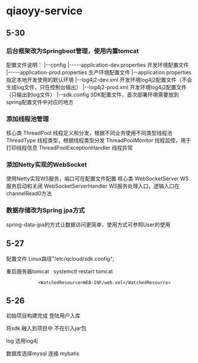 # qiaoyy-service

## 5-30

### 后台框架改为Springboot管理，使用内置tomcat
配置文件说明：
|--config
|-----application-dev.properties 开发环境配置文件
|-----application-prod.properties 生产环境配置文件
|--application.properties 指定本地开发使用的默认环境
|--log4j2-dev.xml 开发环境log4j2配置文件（不会生成log文件，只在控制台输出）
|--log4j2-prod.xml 开发环境log4j2配置文件（只输出到log文件）
|--sdk.config SDK配置文件，首次部署环境需要放到spring配置文件中对应的地方

### 添加线程池管理
核心类
ThreadPool 线程定义和分发，根据不同业务使用不同类型线程池
ThreadType 线程类型，根据线程类型分发
ThreadPoolMonitor 线程监控，用于打印线程信息
ThreadPoolExceptionHandler 线程异常

### 添加Netty实现的WebSocket
使用Netty实现WS服务，端口可在配置文件配置
核心类
WebSocketServer WS服务启动和关闭
WebSocketServerHandler WS服务处理入口，逻辑入口在channelRead0方法

### 数据存储改为Spring jpa方式
spring-data-jpa的方式让数据访问更简单，使用方式可参照User的使用

## 5-27

配置文件 Linux路径"/etc/qcloud/sdk.config";

重启服务器tomcat      systemctl restart tomcat

<Context path="" docBase="com.qcloud.weapp.demo">

                <WatchedResource>WEB-INF/web.xml</WatchedResource>

</Context>



## 5-26

初始项目构建完成
登陆用户入库

将sdk 融入到项目中 不在引入jar包

log 选用log4j  

数据库选择mysql 连接 mybatis

